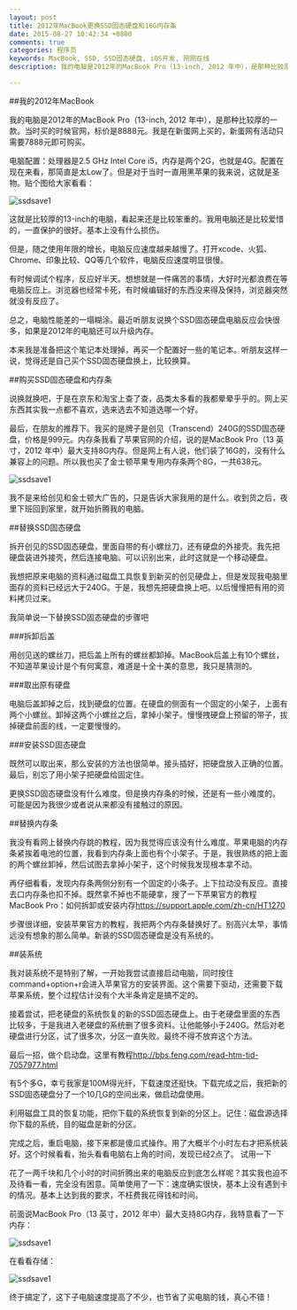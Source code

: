 ```yaml
---
layout: post
title: 2012年MacBook更换SSD固态硬盘和16G内存条 
date: 2015-08-27 10:42:34 +0800
comments: true
categories: 程序员
keywords: MacBook, SSD, SSD固态硬盘, iOS开发, 刚刚在线
description: 我的电脑是2012年的MacBook Pro（13-inch, 2012 年中），是那种比较厚的一款。当时买的时候官网，标价是8888元。我是在新蛋网上买的，新蛋网有活动只需要7888元即可购买。

---
```


##我的2012年MacBook

我的电脑是2012年的MacBook Pro（13-inch, 2012 年中），是那种比较厚的一款。当时买的时候官网，标价是8888元。我是在新蛋网上买的，新蛋网有活动只需要7888元即可购买。

电脑配置：处理器是2.5 GHz Intel Core i5，内存是两个2G，也就是4G。配置在现在来看，那简直是太Low了。但是对于当时一直用黑苹果的我来说，这就是圣物。贴个图给大家看看：

![ssdsave1](http://images.90159.com/08/ssdsave1.jpg)

这就是比较厚的13-inch的电脑，看起来还是比较笨重的。我用电脑还是比较爱惜的，一直保护的很好。基本上没有什么损伤。

但是，随之使用年限的增长，电脑反应速度越来越慢了。打开xcode、火狐、Chrome、印象比较、QQ等几个软件，电脑反应速度明显很慢。

有时候调试个程序，反应好半天。想想就是一件痛苦的事情，大好时光都浪费在等电脑反应上。浏览器也经常卡死，有时候编辑好的东西没来得及保持，浏览器突然就没有反应了。

总之，电脑性能差的一塌糊涂。最近听朋友说换个SSD固态硬盘电脑反应会快很多，如果是2012年的电脑还可以升级内存。

本来我是准备把这个笔记本处理掉，再买一个配置好一些的笔记本。听朋友这样一说，觉得还是自己买个SSD固态硬盘换上，比较换算。

##购买SSD固态硬盘和内存条

说换就换吧，于是在京东和淘宝上查了查，品类太多看的我都晕晕乎乎的。网上买东西其实我一点都不喜欢，选来选去不知道选哪一个好。

最后，在朋友的推荐下。我买的是牌子是创见（Transcend）240G的SSD固态硬盘，价格是999元。内存条我看了苹果官网的介绍，说的是MacBook Pro（13 英寸，2012 年中）最大支持8G内存。但是网上有人说，他们装了16G的，没有什么兼容上的问题。所以我也买了金士顿苹果专用内存条两个8G，一共638元。

![ssdsave1](http://images.90159.com/08/ssdsave2.jpg)

我不是来给创见和金士顿大广告的，只是告诉大家我用的是什么。收到货之后，夜里下班回到家里，就开始折腾我的电脑。

<!--more-->

##替换SSD固态硬盘

拆开创见的SSD固态硬盘，里面自带的有小螺丝刀，还有硬盘的外接壳。我先把硬盘装进外接壳，然后连接电脑。可以识别出来，此时这就是一个移动硬盘。

我想把原来电脑的资料通过磁盘工具恢复到新买的创见硬盘上，但是发现我电脑里面存的资料已经远大于240G。于是，我想先把硬盘换上吧。以后慢慢把有用的资料拷贝过来。

我简单说一下替换SSD固态硬盘的步骤吧

###拆卸后盖

用创见送的螺丝刀，把后盖上所有的螺丝都卸掉。MacBook后盖上有10个螺丝，不知道苹果设计是个有何寓意，难道是十全十美的意思，我只是猜测的。

###取出原有硬盘

电脑后盖卸掉之后，找到硬盘的位置。在硬盘的侧面有一个固定的小架子，上面有两个小螺丝。卸掉这两个小螺丝之后，拿掉小架子。慢慢拽硬盘上预留的带子，拔掉硬盘前面的线，一定要慢慢的。

###安装SSD固态硬盘

既然可以取出来，那么安装的方法也很简单。接头插好，把硬盘放入正确的位置。最后，别忘了用小架子把硬盘给固定住。

更换SSD固态硬盘没有什么难度。但是换内存条的时候，还是有一些小难度的。可能是因为我很少或者说从来都没有接触过的原因。

##替换内存条

我没有看网上替换内存跳的教程，因为我觉得应该没有什么难度。苹果电脑的内存条紧挨着电池的位置，我看到内存条上面也有个小架子。于是，我很熟练的把上面的两个螺丝卸掉，然后试图去拿掉小架子，这个时候我发现根本拿不动。

再仔细看看，发现内存条两侧分别有一个固定的小条子。上下拉动没有反应。直接去口内存条也扣不掉。既然拿不掉也不能硬拿，搜了一下苹果官方的教程MacBook Pro：如何拆卸或安装内存<a href="https://support.apple.com/zh-cn/HT1270" target="_blank" title=“https://support.apple.com/zh-cn/HT1270”>https://support.apple.com/zh-cn/HT1270</a>

步骤很详细，安装苹果官方的教程，我把两个内存条替换好了。别高兴太早，事情远没有想象的那么简单。新装的SSD固态硬盘是没有系统的。

##装系统

我对装系统不是特别了解，一开始我尝试直接启动电脑，同时按住command+option+r会进入苹果官方的安装界面。这个需要下驱动，还需要下载苹果系统，整个过程估计没有个大半条肯定是搞不定的。

接着尝试，把老硬盘的系统恢复的新的SSD固态硬盘上。由于老硬盘里面的东西比较多，于是我进入老硬盘的系统删了很多资料。让他能够小于240G。然后对老硬盘进行分区，试了很多次，分区一直失败。最终不得不放弃这个方法。

最后一招，做个启动盘。这里有教程<a href="http://bbs.feng.com/read-htm-tid-7057977.html" target="_blank" title=“http://bbs.feng.com/read-htm-tid-7057977.html”>http://bbs.feng.com/read-htm-tid-7057977.html</a>

有5个多G，幸亏我家是100M得光纤，下载速度还挺快。下载完成之后，我把新的SSD固态硬盘分了一个10几G的空间出来，做启动盘使用。

利用磁盘工具的恢复功能，把你下载的系统恢复到新的分区上。记住：磁盘源选择你下载的系统，目的磁盘是新的分区。

完成之后，重启电脑，接下来都是傻瓜式操作。用了大概半个小时左右才把系统装好。这个时候看看，抬头看看电脑右上角的时间，发现已经2点了。
试用一下

花了一两千块和几个小时的时间折腾出来的电脑反应到底怎么样呢？其实我也迫不及待看一看，完全没有困意。简单使用了一下：速度确实很快，基本上没有遇到卡的情况。基本上达到我的要求，不枉费我花得钱和时间。

前面说MacBook Pro（13 英寸，2012 年中）最大支持8G内存，我特意看了一下内存：

![ssdsave1](http://images.90159.com/08/ssdsave3.jpg)


在看看存储：

![ssdsave1](http://images.90159.com/08/ssdsave4.jpg)


终于搞定了，这下子电脑速度提高了不少，也节省了买电脑的钱，真心不错！